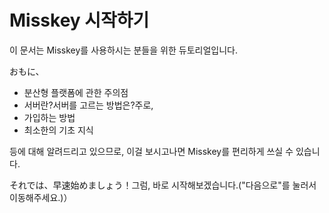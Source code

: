 # Misskey 시작하기

이 문서는 Misskey를 사용하시는 분들을 위한 듀토리얼입니다.

おもに、

- 분산형 플랫폼에 관한 주의점
- 서버란?서버를 고르는 방법은?주로,
- 가입하는 방법
- 최소한의 기초 지식

등에 대해 알려드리고 있으므로, 이걸 보시고나면 Misskey를 편리하게 쓰실 수 있습니다.

それでは、早速始めましょう！그럼, 바로 시작해보겠습니다.("다음으로"를 눌러서 이동해주세요.)）
